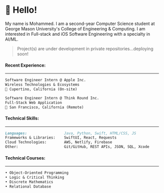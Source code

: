 # :postbox: Hello!
My name is Mohammed. I am a second-year Computer Science student at George Mason University's College of Engineering & Computing. I am interested in Full-stack and iOS Software Engineering with a specialty in AI/ML.

> Project(s) are under development in private repositories...deploying soon!

#### Recent Experience:
-----
```markdown
Software Engineer Intern @ Apple Inc.
Wireless Technologies & Ecosystems
📍 Cupertino, California (On-site)
```
```markdown
Software Engineer Intern @ Think Round Inc.
Full-Stack Web Application
📍 San Francisco, California (Remote)
```
#### Technical Skills:
-----
```markdown
Languages:                 Java, Python, Swift, HTML/CSS, JS
Frameworks & Libraries:    SwiftUI, React, Requests
Cloud Technologies:        AWS, Netlify, Firebase
Other:                     Git/GitHub, REST APIs, JSON, SQL, Xcode
```
#### Technical Courses:
-----
```markdown
• Object-Oriented Programming
• Logic & Critical Thinking
• Discrete Mathematics
• Relational Database
```
